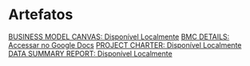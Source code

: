# Artefatos
[BUSINESS MODEL CANVAS: Disponível Localmente](../business%20docs/Business%20Model%20Canvas.md)
[BMC DETAILS: Accessar no Google Docs](https://docs.google.com/document/d/1dMvBe4FH52Bsh3mDYgn-a84B_LyIfZvZKMUeaZPACbw/edit?usp=sharing)
[PROJECT CHARTER: Disponível Localmente](../Project%20Charter.md)
[DATA SUMMARY REPORT: Disponível Localmente](../data%20docs/Data%20Summary%20Report.md)